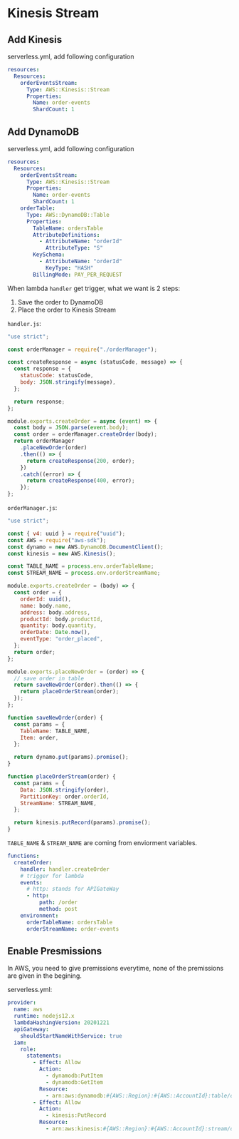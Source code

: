 # Kinesis Stream

## Add Kinesis

serverless.yml, add following configuration

```yml
resources:
  Resources:
    orderEventsStream:
      Type: AWS::Kinesis::Stream
      Properties:
        Name: order-events
        ShardCount: 1
```

## Add DynamoDB

serverless.yml, add following configuration

```yml
resources:
  Resources:
    orderEventsStream:
      Type: AWS::Kinesis::Stream
      Properties:
        Name: order-events
        ShardCount: 1
    orderTable:
      Type: AWS::DynamoDB::Table
      Properties:
        TableName: ordersTable
        AttributeDefinitions:
          - AttributeName: "orderId"
            AttributeType: "S"
        KeySchema:
          - AttributeName: "orderId"
            KeyType: "HASH"
        BillingMode: PAY_PER_REQUEST
```

When lambda `handler` get trigger, what we want is 2 steps:

1. Save the order to DynamoDB
2. Place the order to Kinesis Stream

`handler.js`:

```js
"use strict";

const orderManager = require("./orderManager");

const createResponse = async (statusCode, message) => {
  const response = {
    statusCode: statusCode,
    body: JSON.stringify(message),
  };

  return response;
};

module.exports.createOrder = async (event) => {
  const body = JSON.parse(event.body);
  const order = orderManager.createOrder(body);
  return orderManager
    .placeNewOrder(order)
    .then(() => {
      return createResponse(200, order);
    })
    .catch((error) => {
      return createResponse(400, error);
    });
};
```

`orderManager.js`:

```js
"use strict";

const { v4: uuid } = require("uuid");
const AWS = require("aws-sdk");
const dynamo = new AWS.DynamoDB.DocumentClient();
const kinesis = new AWS.Kinesis();

const TABLE_NAME = process.env.orderTableName;
const STREAM_NAME = process.env.orderStreamName;

module.exports.createOrder = (body) => {
  const order = {
    orderId: uuid(),
    name: body.name,
    address: body.address,
    productId: body.productId,
    quantity: body.quantity,
    orderDate: Date.now(),
    eventType: "order_placed",
  };
  return order;
};

module.exports.placeNewOrder = (order) => {
  // save order in table
  return saveNewOrder(order).then(() => {
    return placeOrderStream(order);
  });
};

function saveNewOrder(order) {
  const params = {
    TableName: TABLE_NAME,
    Item: order,
  };

  return dynamo.put(params).promise();
}

function placeOrderStream(order) {
  const params = {
    Data: JSON.stringify(order),
    PartitionKey: order.orderId,
    StreamName: STREAM_NAME,
  };

  return kinesis.putRecord(params).promise();
}
```

`TABLE_NAME` & `STREAM_NAME` are coming from enviorment variables.

```yml
functions:
  createOrder:
    handler: handler.createOrder
    # trigger for lambda
    events:
      # http: stands for APIGateWay
      - http:
          path: /order
          method: post
    environment:
      orderTableName: ordersTable
      orderStreamName: order-events
```

## Enable Presmissions

In AWS, you need to give premissions everytime, none of the premissions are given in the begining.

serverless.yml:

```yml
provider:
  name: aws
  runtime: nodejs12.x
  lambdaHashingVersion: 20201221
  apiGateway:
    shouldStartNameWithService: true
  iam:
    role:
      statements:
        - Effect: Allow
          Action:
            - dynamodb:PutItem
            - dynamodb:GetItem
          Resource:
            - arn:aws:dynamodb:#{AWS::Region}:#{AWS::AccountId}:table/ordersTable
        - Effect: Allow
          Action:
            - kinesis:PutRecord
          Resource:
            - arn:aws:kinesis:#{AWS::Region}:#{AWS::AccountId}:stream/order-events
```
